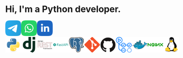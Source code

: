 # Hi, I'm a Python developer.

<div style="display: flex;">
    <a href="https://t.me/Lagodnoff">
        <img src="README/telegram.svg" width="50" height="50">
    </a>
    <a href="https://api.whatsapp.com/send?phone=+79998290561">
        <img src="README/WhatsApp.svg" width="50" height="50">
    </a>
    <a href=>
        <img src="README/linkedIn.svg" width="50" height="50">
    </a>
</div>


<div style="display: flex;">
    <img src=README/python.svg width="50" height="50">
    <img src=README/django.svg width="50" height="50">
    <img src=README/djangorest.svg width="50" height="50">
    <img src=README/fastapi.svg width="50" height="50">
    <img src=README/postgresql.svg width="50" height="50">
    <img src=README/git.svg width="50" height="50">
    <img src=README/github.svg width="50" height="50">
    <img src=README/githubactions.svg width="50" height="50">
    <img src=README/docker.svg width="50" height="50">
    <img src=README/nginx.svg width="50" height="50">
    <img src=README/linux.svg width="50" height="50">
</div>



<!--
**lagodmi/lagodmi** is a ✨ _special_ ✨ repository because its `README.md` (this file) appears on your GitHub profile.

Here are some ideas to get you started:

- 🔭 I’m currently working on ...
- 🌱 I’m currently learning ...
- 👯 I’m looking to collaborate on ...
- 🤔 I’m looking for help with ...
- 💬 Ask me about ...
- 📫 How to reach me: ...
- 😄 Pronouns: ...
- ⚡ Fun fact: ...
-->
